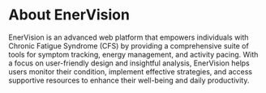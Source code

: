 <h1>About EnerVision</h1>

EnerVision is an advanced web platform that empowers individuals with Chronic Fatigue Syndrome (CFS) by providing a comprehensive suite of tools for symptom tracking, energy management, and activity pacing. With a focus on user-friendly design and insightful analysis, EnerVision helps users monitor their condition, implement effective strategies, and access supportive resources to enhance their well-being and daily productivity.
